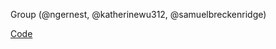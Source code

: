 Group (@ngernest, @katherinewu312, @samuelbreckenridge)

[Code](https://github.com/katherinewu312/cs6120-tasks/tree/main/l6)








